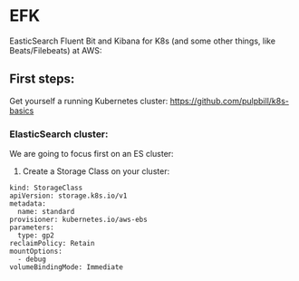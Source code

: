 # EFK
EasticSearch Fluent Bit and Kibana for K8s (and some other things, like Beats/Filebeats) at AWS:

## First steps:
Get yourself a running Kubernetes cluster:
https://github.com/pulpbill/k8s-basics


### ElasticSearch cluster:

We are going to focus first on an ES cluster:

1. Create a Storage Class on your cluster:

```
kind: StorageClass
apiVersion: storage.k8s.io/v1
metadata:
  name: standard
provisioner: kubernetes.io/aws-ebs
parameters:
  type: gp2
reclaimPolicy: Retain
mountOptions:
  - debug
volumeBindingMode: Immediate
```


